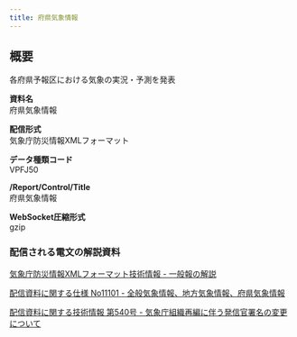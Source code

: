 ```yaml
---
title: 府県気象情報
---
```


## 概要
各府県予報区における気象の実況・予測を発表

**資料名** <br/>
 府県気象情報
 
**配信形式** <br/>
 気象庁防災情報XMLフォーマット

**データ種類コード** <br/>
 VPFJ50

**/Report/Control/Title** <br/>
 府県気象情報
 
**WebSocket圧縮形式** <br/>
 gzip

### 配信される電文の解説資料
 [気象庁防災情報XMLフォーマット技術情報 - 一般報の解説](https://dmdata.jp/doc/jma/manual/0221-0246.pdf) 
 
 
 [配信資料に関する仕様 No11101 - 全般気象情報、地方気象情報、府県気象情報](https://www.data.jma.go.jp/suishin/shiyou/pdf/no11101)


 [配信資料に関する技術情報 第540号 - 気象庁組織再編に伴う発信官署名の変更について](https://dmdata.jp/doc/jma/technical/540.pdf) 
